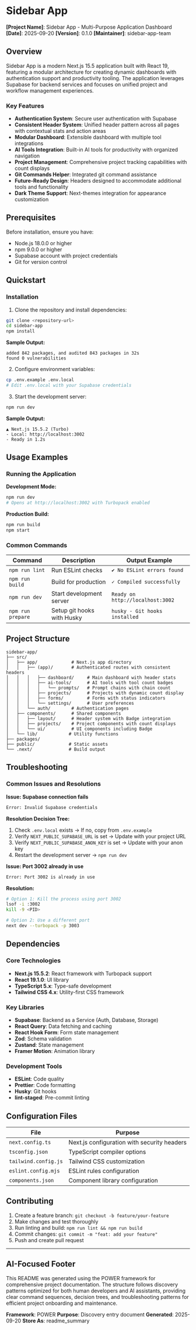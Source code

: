 # Sidebar App

**[Project Name]**: Sidebar App - Multi-Purpose Application Dashboard
**[Date]**: 2025-09-20
**[Version]**: 0.1.0
**[Maintainer]**: sidebar-app-team

## Overview

Sidebar App is a modern Next.js 15.5 application built with React 19, featuring a modular architecture for creating dynamic dashboards with authentication support and productivity tooling. The application leverages Supabase for backend services and focuses on unified project and workflow management experiences.

### Key Features

- **Authentication System**: Secure user authentication with Supabase
- **Consistent Header System**: Unified header pattern across all pages with contextual stats and action areas
- **Modular Dashboard**: Extensible dashboard with multiple tool integrations
- **AI Tools Integration**: Built-in AI tools for productivity with organized navigation
- **Project Management**: Comprehensive project tracking capabilities with count displays
- **Git Commands Helper**: Integrated git command assistance
- **Future-Ready Design**: Headers designed to accommodate additional tools and functionality
- **Dark Theme Support**: Next-themes integration for appearance customization

## Prerequisites

Before installation, ensure you have:

- Node.js 18.0.0 or higher
- npm 9.0.0 or higher
- Supabase account with project credentials
- Git for version control

## Quickstart

### Installation

1. Clone the repository and install dependencies:

```bash
git clone <repository-url>
cd sidebar-app
npm install
```

**Sample Output:**

```
added 842 packages, and audited 843 packages in 32s
found 0 vulnerabilities
```

2. Configure environment variables:

```bash
cp .env.example .env.local
# Edit .env.local with your Supabase credentials
```

3. Start the development server:

```bash
npm run dev
```

**Sample Output:**

```
▲ Next.js 15.5.2 (Turbo)
- Local: http://localhost:3002
- Ready in 1.2s
```

## Usage Examples

### Running the Application

**Development Mode:**

```bash
npm run dev
# Opens at http://localhost:3002 with Turbopack enabled
```

**Production Build:**

```bash
npm run build
npm start
```

### Common Commands

| Command           | Description                | Output Example                   |
| ----------------- | -------------------------- | -------------------------------- |
| `npm run lint`    | Run ESLint checks          | `✔ No ESLint errors found`      |
| `npm run build`   | Build for production       | `✓ Compiled successfully`        |
| `npm run dev`     | Start development server   | `Ready on http://localhost:3002` |
| `npm run prepare` | Setup git hooks with Husky | `husky - Git hooks installed`    |

## Project Structure

```
sidebar-app/
├── src/
│   ├── app/             # Next.js app directory
│   │   ├── (app)/       # Authenticated routes with consistent headers
│   │   │   ├── dashboard/     # Main dashboard with header stats
│   │   │   ├── ai-tools/      # AI tools with tool count badges
│   │   │   │   └── prompts/   # Prompt chains with chain count
│   │   │   ├── projects/      # Projects with dynamic count display
│   │   │   ├── forms/         # Forms with status indicators
│   │   │   └── settings/      # User preferences
│   │   └── auth/        # Authentication pages
│   ├── components/      # Shared components
│   │   ├── layout/      # Header system with Badge integration
│   │   ├── projects/    # Project components with count displays
│   │   └── ui/          # UI components including Badge
│   └── lib/            # Utility functions
├── packages/
├── public/             # Static assets
└── .next/              # Build output
```

## Troubleshooting

### Common Issues and Resolutions

**Issue: Supabase connection fails**

```bash
Error: Invalid Supabase credentials
```

**Resolution Decision Tree:**

1. Check `.env.local` exists → If no, copy from `.env.example`
2. Verify `NEXT_PUBLIC_SUPABASE_URL` is set → Update with your project URL
3. Verify `NEXT_PUBLIC_SUPABASE_ANON_KEY` is set → Update with your anon key
4. Restart the development server → `npm run dev`

**Issue: Port 3002 already in use**

```bash
Error: Port 3002 is already in use
```

**Resolution:**

```bash
# Option 1: Kill the process using port 3002
lsof -i :3002
kill -9 <PID>

# Option 2: Use a different port
next dev --turbopack -p 3003
```

## Dependencies

### Core Technologies

- **Next.js 15.5.2**: React framework with Turbopack support
- **React 19.1.0**: UI library
- **TypeScript 5.x**: Type-safe development
- **Tailwind CSS 4.x**: Utility-first CSS framework

### Key Libraries

- **Supabase**: Backend as a Service (Auth, Database, Storage)
- **React Query**: Data fetching and caching
- **React Hook Form**: Form state management
- **Zod**: Schema validation
- **Zustand**: State management
- **Framer Motion**: Animation library

### Development Tools

- **ESLint**: Code quality
- **Prettier**: Code formatting
- **Husky**: Git hooks
- **lint-staged**: Pre-commit linting

## Configuration Files

| File                 | Purpose                                     |
| -------------------- | ------------------------------------------- |
| `next.config.ts`     | Next.js configuration with security headers |
| `tsconfig.json`      | TypeScript compiler options                 |
| `tailwind.config.js` | Tailwind CSS customization                  |
| `eslint.config.mjs`  | ESLint rules configuration                  |
| `components.json`    | Component library configuration             |

## Contributing

1. Create a feature branch: `git checkout -b feature/your-feature`
2. Make changes and test thoroughly
3. Run linting and build: `npm run lint && npm run build`
4. Commit changes: `git commit -m "feat: add your feature"`
5. Push and create pull request

---

## AI-Focused Footer

This README was generated using the POWER framework for comprehensive project documentation. The structure follows discovery patterns optimized for both human developers and AI assistants, providing clear command sequences, decision trees, and troubleshooting patterns for efficient project onboarding and maintenance.

**Framework**: POWER
**Purpose**: Discovery entry document
**Generated**: 2025-09-20
**Store As**: readme_summary
